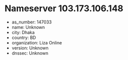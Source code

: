 # Nameserver 103.173.106.148

* as_number: 147033
* name: Unknown
* city: Dhaka
* country: BD
* organization: Liza Online
* version: Unknown
* dnssec: Unknown
